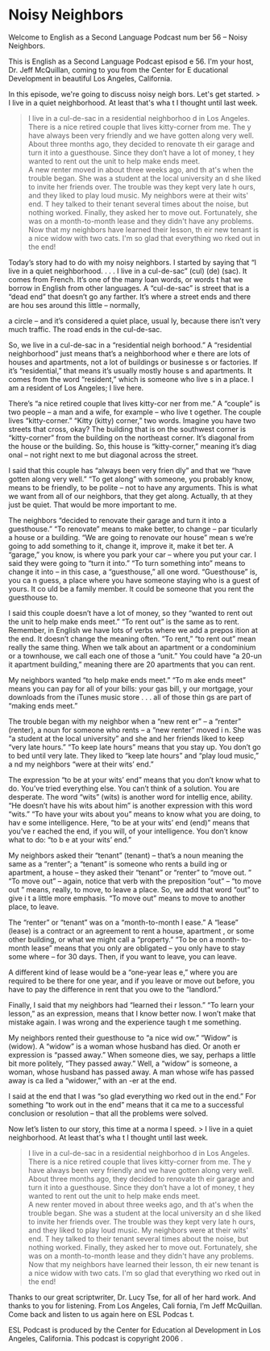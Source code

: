 # Noisy Neighbors

Welcome to English as a Second Language Podcast num ber 56 – Noisy Neighbors. 

This is English as a Second Language Podcast episod e 56. I'm your host, Dr. Jeff McQuillan, coming to you from the Center for E ducational Development in beautiful Los Angeles, California. 

In this episode, we're going to discuss noisy neigh bors. Let's get started. > I live in a quiet neighborhood. At least that's wha t I thought until last week.  
> I live in a cul-de-sac in a residential neighborhoo d in Los Angeles. There is a nice retired couple that lives kitty-corner from me. The y have always been very friendly and we have gotten along very well.  
> About three months ago, they decided to renovate th eir garage and turn it into a guesthouse. Since they don’t have a lot of money, t hey wanted to rent out the unit to help make ends meet.  
> A new renter moved in about three weeks ago, and th at's when the trouble began. She was a student at the local university an d she liked to invite her friends over. The trouble was they kept very late h ours, and they liked to play loud music. My neighbors were at their wits' end. T hey talked to their tenant several times about the noise, but nothing worked. Finally, they asked her to move out. Fortunately, she was on a month-to-month lease and they didn't have any problems.  
> Now that my neighbors have learned their lesson, th eir new tenant is a nice widow with two cats. I'm so glad that everything wo rked out in the end!

Today’s story had to do with my noisy neighbors. I started by saying that “I live in a quiet neighborhood. . . . I live in a cul-de-sac”  (cul) (de) (sac). It comes from French. It’s one of the many loan words, or words t hat we borrow in English from other languages. A “cul-de-sac” is street that is a  “dead end” that doesn’t go any farther. It’s where a street ends and there are hou ses around this little – normally,  

a circle – and it’s considered a quiet place, usual ly, because there isn’t very much traffic. The road ends in the cul-de-sac. 

So, we live in a cul-de-sac in a “residential neigh borhood.” A “residential neighborhood” just means that’s a neighborhood wher e there are lots of houses and apartments, not a lot of buildings or businesse s or factories. If it’s “residential,” that means it’s usually mostly house s and apartments. It comes from the word “resident,” which is someone who live s in a place. I am a resident of Los Angeles; I live here.  

There’s “a nice retired couple that lives kitty-cor ner from me.” A “couple” is two people – a man and a wife, for example – who live t ogether. The couple lives “kitty-corner.” “Kitty (kitty) corner,” two words. Imagine you have two streets that cross, okay? The building that is on the southwest corner is “kitty-corner” from the building on the northeast corner. It’s diagonal  from the house or the building. So, this house is “kitty-corner,” meaning it’s diag onal – not right next to me but diagonal across the street.  

I said that this couple has “always been very frien dly” and that we “have gotten along very well.” “To get along” with someone, you probably know, means to be friendly, to be polite – not to have any arguments.  This is what we want from all of our neighbors, that they get along. Actually, th at they just be quiet. That would be more important to me.  

The neighbors “decided to renovate their garage and  turn it into a guesthouse.” “To renovate” means to make better, to change – par ticularly a house or a building. “We are going to renovate our house” mean s we’re going to add something to it, change it, improve it, make it bet ter. A “garage,” you know, is where you park your car – where you put your car. I  said they were going to “turn it into.” “To turn something into” means to change it into – in this case, a “guesthouse,” all one word. “Guesthouse” is, you ca n guess, a place where you have someone staying who is a guest of yours. It co uld be a family member. It could be someone that you rent the guesthouse to.  

I said this couple doesn’t have a lot of money, so they “wanted to rent out the unit to help make ends meet.” “To rent out” is the same as to rent. Remember, in English we have lots of verbs where we add a prepos ition at the end. It doesn’t change the meaning often. “To rent,” “to rent out” mean really the same thing. When we talk about an apartment or a condominium or  a townhouse, we call each one of those a “unit.” You could have “a 20-un it apartment building,” meaning there are 20 apartments that you can rent.  

My neighbors wanted “to help make ends meet.” “To m ake ends meet” means you can pay for all of your bills: your gas bill, y our mortgage, your downloads from the iTunes music store . . . all of those thin gs are part of “making ends meet.” 

The trouble began with my neighbor when a “new rent er” – a “renter” (renter), a noun for someone who rents – a “new renter” moved i n. She was “a student at the local university” and she and her friends liked  to keep “very late hours.” “To keep late hours” means that you stay up. You don’t go to bed until very late. They liked to “keep late hours” and “play loud music,” a nd my neighbors “were at their wits’ end.”  

The expression “to be at your wits’ end” means that  you don’t know what to do. You’ve tried everything else. You can’t think of a solution. You are desperate. The word “wits” (wits) is another word for intellig ence, ability. “He doesn’t have his wits about him” is another expression with this  word “wits.” “To have your wits about you” means to know what you are doing, to hav e some intelligence. Here, “to be at your wits’ end (end)” means that you’ve r eached the end, if you will, of your intelligence. You don’t know what to do: “to b e at your wits’ end.” 

My neighbors asked their “tenant” (tenant) – that’s  a noun meaning the same as a “renter”; a “tenant” is someone who rents a build ing or apartment, a house – they asked their “tenant” or “renter” to “move out. ” “To move out” – again, notice that verb with the preposition “out” – “to move out ” means, really, to move, to leave a place. So, we add that word “out” to give i t a little more emphasis. “To move out” means to move to another place, to leave.   

The “renter” or “tenant” was on a “month-to-month l ease.” A “lease” (lease) is a contract or an agreement to rent a house, apartment , or some other building, or what we might call a “property.” “To be on a month- to-month lease” means that you only are obligated – you only have to stay some where – for 30 days. Then, if you want to leave, you can leave.  

A different kind of lease would be a “one-year leas e,” where you are required to be there for one year, and if you leave or move out  before, you have to pay the difference in rent that you owe to the “landlord.”  

Finally, I said that my neighbors had “learned thei r lesson.” “To learn your lesson,” as an expression, means that I know better  now. I won’t make that mistake again. I was wrong and the experience taugh t me something. 

My neighbors rented their guesthouse to “a nice wid ow.” “Widow” is (widow). A “widow” is a woman whose husband has died. Or anoth er expression is “passed away.” When someone dies, we say, perhaps a little bit more politely, “They passed away.” Well, a “widow” is someone, a woman, whose husband has passed away. A man whose wife has passed away is ca lled a “widower,” with an -er at the end.  

I said at the end that I was “so glad everything wo rked out in the end.” For something “to work out in the end” means that it ca me to a successful conclusion or resolution – that all the problems were solved. 

Now let’s listen to our story, this time at a norma l speed. > I live in a quiet neighborhood. At least that's wha t I thought until last week.  
> I live in a cul-de-sac in a residential neighborhoo d in Los Angeles. There is a nice retired couple that lives kitty-corner from me. The y have always been very friendly and we have gotten along very well.  
> About three months ago, they decided to renovate th eir garage and turn it into a guesthouse. Since they don’t have a lot of money, t hey wanted to rent out the unit to help make ends meet.  
> A new renter moved in about three weeks ago, and th at's when the trouble began. She was a student at the local university an d she liked to invite her friends over. The trouble was they kept very late h ours, and they liked to play loud music. My neighbors were at their wits' end. T hey talked to their tenant several times about the noise, but nothing worked. Finally, they asked her to move out. Fortunately, she was on a month-to-month lease and they didn't have any problems.  
> Now that my neighbors have learned their lesson, th eir new tenant is a nice widow with two cats. I'm so glad that everything wo rked out in the end!

Thanks to our great scriptwriter, Dr. Lucy Tse, for  all of her hard work. And thanks to you for listening. From Los Angeles, Cali fornia, I’m Jeff McQuillan. Come back and listen to us again here on ESL Podcas t.  

ESL Podcast is produced by the Center for Education al Development in Los Angeles, California. This podcast is copyright 2006 .

